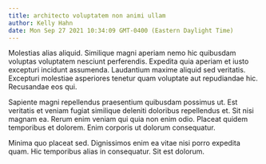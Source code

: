 ```yaml
---
title: architecto voluptatem non animi ullam
author: Kelly Hahn
date: Mon Sep 27 2021 10:34:09 GMT-0400 (Eastern Daylight Time)
---
```

Molestias alias aliquid. Similique magni aperiam nemo hic quibusdam voluptas voluptatem nesciunt perferendis. Expedita quia aperiam et iusto excepturi incidunt assumenda. Laudantium maxime aliquid sed veritatis. Excepturi molestiae asperiores tenetur quam voluptate aut repudiandae hic. Recusandae eos qui.

 Sapiente magni repellendus praesentium quibusdam possimus ut. Est veritatis et veniam fugiat similique deleniti doloribus repellendus et. Sit nisi magnam ea. Rerum enim veniam qui quia non enim odio. Placeat quidem temporibus et dolorem. Enim corporis ut dolorum consequatur.

 Minima quo placeat sed. Dignissimos enim ea vitae nisi porro expedita quam. Hic temporibus alias in consequatur. Sit est dolorum.